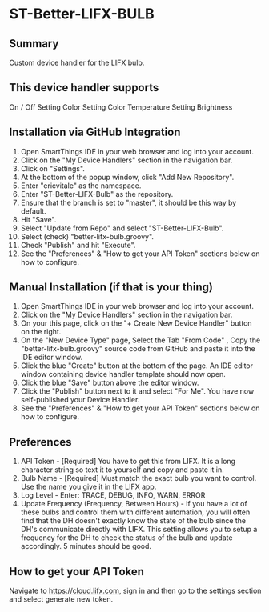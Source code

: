 # ST-Better-LIFX-BULB
## Summary
Custom device handler for the LIFX bulb.

## This device handler supports
On / Off
Setting Color
Setting Color Temperature
Setting Brightness

## Installation via GitHub Integration
1. Open SmartThings IDE in your web browser and log into your account.
2. Click on the "My Device Handlers" section in the navigation bar.
3. Click on "Settings".
4. At the bottom of the popup window, click "Add New Repository".
5. Enter "ericvitale" as the namespace.
6. Enter "ST-Better-LIFX-Bulb" as the repository.
7. Ensure that the branch is set to "master", it should be this way by default.
8. Hit "Save".
9. Select "Update from Repo" and select "ST-Better-LIFX-Bulb".
10. Select (check) "better-lifx-bulb.groovy".
11. Check "Publish" and hit "Execute".
12. See the "Preferences" & "How to get your API Token" sections below on how to configure.

## Manual Installation (if that is your thing)
1. Open SmartThings IDE in your web browser and log into your account.
2. Click on the "My Device Handlers" section in the navigation bar.
3. On your this page, click on the "+ Create New Device Handler" button on the right.
4. On the "New Device Type" page, Select the Tab "From Code" , Copy the "better-lifx-bulb.groovy" source code from GitHub and paste it into the IDE editor window.
5. Click the blue "Create" button at the bottom of the page. An IDE editor window containing device handler template should now open.
6. Click the blue "Save" button above the editor window.
7. Click the "Publish" button next to it and select "For Me". You have now self-published your Device Handler.
8. See the "Preferences" & "How to get your API Token" sections below on how to configure.

## Preferences
1. API Token - [Required] You have to get this from LIFX. It is a long character string so text it to yourself and copy and paste it in.
2. Bulb Name - [Required] Must match the exact bulb you want to control. Use the name  you give it in the LIFX app.
3. Log Level - Enter: TRACE, DEBUG, INFO, WARN, ERROR
4. Update Frequency (Frequency, Between Hours) - If you have a lot of these bulbs and control them with different automation, you will often find that the DH doesn't exactly know the state of the bulb since the DH's communicate directly with LIFX. This setting allows you to setup a frequency for the DH to check the status of the bulb and update accordingly. 5 minutes should be good.

## How to get your API Token
Navigate to https://cloud.lifx.com, sign in and then go to the settings section and select generate new token.
